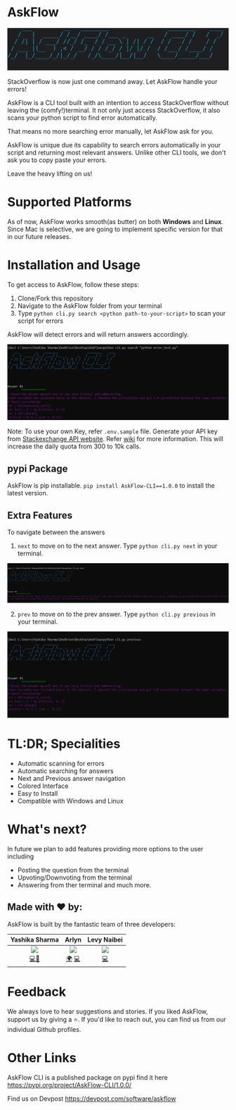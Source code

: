 # AskFlow

<img src="https://github.com/yashika51/AskFlow/blob/main/AskFlow_logo.jpg"/>

StackOverflow is now just one command away. Let AskFlow handle your errors!

AskFlow is a CLI tool built with an intention to access StackOverflow without leaving the (comfy!)terminal. It not only just access StackOverflow, it also scans your python script to find error automatically. 

That means no more searching error manually, let AskFlow ask for you. 

AskFlow is unique due its capability to search errors automatically in your script and returning most relevant answers. Unlike other CLI tools, we don't ask you to copy paste your errors. 

Leave the heavy lifting on us!

# Supported Platforms

As of now, AskFlow works smooth(as butter) on both **Windows** and **Linux**. Since Mac is selective, we are going to implement specific version for that in our future releases. 

# Installation and Usage

To get access to AskFlow, follow these steps:

1. Clone/Fork this repository
2. Navigate to the AskFlow folder from your terminal
3. Type `python cli.py search <python path-to-your-script>` to scan your script for errors

AskFlow will detect errors and will return answers accordingly.

<img src="https://github.com/yashika51/AskFlow/blob/main/screenshots/search.png"/>

Note: To use your own Key, refer `.env.sample` file. Generate your API key from [Stackexchange API website](https://api.stackexchange.com/). Refer [wiki](https://github.com/yashika51/AskFlow/wiki/Using-Stack-API) for more information. This will increase the daily quota from 300 to 10k calls.

## pypi Package

AskFlow is pip installable. `pip install AskFlow-CLI==1.0.0` to install the latest version.

## Extra Features

To navigate between the answers

1. `next` to move on to the next answer. Type `python cli.py next` in your terminal.

<img src="https://github.com/yashika51/AskFlow/blob/main/screenshots/next.png"/>

2. `prev` to move on to the prev answer. Type `python cli.py previous` in your terminal.

<img src="https://github.com/yashika51/AskFlow/blob/main/screenshots/previous.png"/>

# TL:DR; Specialities

- Automatic scanning for errors 
- Automatic searching for answers
- Next and Previous answer navigation
- Colored Interface
- Easy to Install 
- Compatible with Windows and Linux

# What's next?

In future we plan to add features providing more options to the user including
- Posting the question from the terminal
- Upvoting/Downvoting from the terminal
- Answering from ther terminal 
and much more.


## Made with ❤️ by:

AskFlow is built by the fantastic team of three developers:

|                          Yashika Sharma                         |                         Arlyn                       |                  Levy Naibei
| :----------------------------------------------------------: | :----------------------------------------------------------: | :----------------------------------------------------------:| 
[<img src="https://avatars0.githubusercontent.com/u/34909206?s=460&u=6f0efbdf5e4df90a99611c99603efa120251090c&v=4" width="100px;"/>](https://github.com/yashika51)<br />[💻](https://www.linkedin.com/in/yashika51/)[🤝](https://github.com/yashika51) | [<img src="https://avatars1.githubusercontent.com/u/10408164?s=400&u=041c3d8c84a9720da027caa45b9ae61f1116f8fe&v=4" width="100px;"/>](https://github.com/Acrylami/)<br />[🌍](https://github.com/Acrylami/) [💻](https://github.com/Acrylami/)| [<img src="https://avatars2.githubusercontent.com/u/26874683?s=400&u=b762574181dfca4cf54f0861cc4a05939c38c23d&v=4" width="100px;"/>](https://github.com/Levy-Naibei)<br /> [💻](https://github.com/Levy-Naibei) |

# Feedback

We always love to hear suggestions and stories. If you liked AskFlow, support us by giving a :star:. If you'd like to reach out, you can find us from our individual Github profiles. 

# Other Links

AskFlow CLI is a published package on pypi find it here https://pypi.org/project/AskFlow-CLI/1.0.0/

Find us on Devpost https://devpost.com/software/askflow


